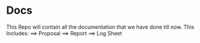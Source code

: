# Docs
This Repo will contain all the documentation that we have done till now.
This Includes:
==> Proposal
==> Report
==> Log Sheet

